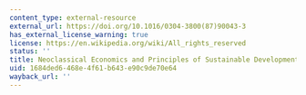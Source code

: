 ```yaml
---
content_type: external-resource
external_url: https://doi.org/10.1016/0304-3800(87)90043-3
has_external_license_warning: true
license: https://en.wikipedia.org/wiki/All_rights_reserved
status: ''
title: Neoclassical Economics and Principles of Sustainable Development
uid: 1684ded6-468e-4f61-b643-e90c9de70e64
wayback_url: ''
---
```

